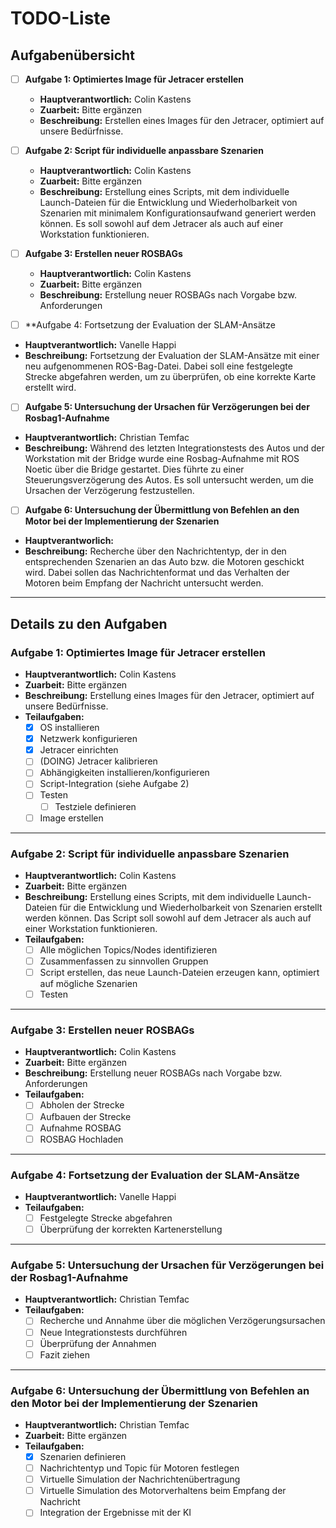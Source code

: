 # TODO-Liste

## Aufgabenübersicht

- [ ] **Aufgabe 1: Optimiertes Image für Jetracer erstellen**
  - **Hauptverantwortlich:** Colin Kastens
  - **Zuarbeit:** Bitte ergänzen
  - **Beschreibung:** Erstellen eines Images für den Jetracer, optimiert auf unsere Bedürfnisse.

- [ ] **Aufgabe 2: Script für individuelle anpassbare Szenarien**
  - **Hauptverantwortlich:** Colin Kastens
  - **Zuarbeit:** Bitte ergänzen
  - **Beschreibung:** Erstellung eines Scripts, mit dem individuelle Launch-Dateien für die Entwicklung und Wiederholbarkeit von Szenarien mit minimalem Konfigurationsaufwand generiert werden können. Es soll sowohl auf dem Jetracer als auch auf einer Workstation funktionieren.

- [ ] **Aufgabe 3: Erstellen neuer ROSBAGs**
  - **Hauptverantwortlich:** Colin Kastens
  - **Zuarbeit:** Bitte ergänzen
  - **Beschreibung:** Erstellung neuer ROSBAGs nach Vorgabe bzw. Anforderungen

- [ ] **Aufgabe 4: Fortsetzung der Evaluation der SLAM-Ansätze
- **Hauptverantwortlich:** Vanelle Happi
- **Beschreibung:** Fortsetzung der Evaluation der SLAM-Ansätze mit einer neu aufgenommenen ROS-Bag-Datei. Dabei soll eine festgelegte Strecke abgefahren werden, um zu überprüfen, ob eine korrekte Karte erstellt wird.

- [ ] **Aufgabe 5: Untersuchung der Ursachen für Verzögerungen bei der Rosbag1-Aufnahme**
- **Hauptverantwortlich:** Christian Temfac
- **Beschreibung:** Während des letzten Integrationstests des Autos und der Workstation mit der Bridge wurde eine Rosbag-Aufnahme mit ROS Noetic über die Bridge gestartet. Dies führte zu einer Steuerungsverzögerung des Autos. Es soll untersucht werden, um die Ursachen der Verzögerung festzustellen.

- [ ] **Aufgabe 6: Untersuchung der Übermittlung von Befehlen an den Motor bei der Implementierung der Szenarien**
- **Hauptverantworlich:**
- **Beschreibung:** Recherche über den Nachrichtentyp, der in den entsprechenden Szenarien an das Auto bzw. die Motoren geschickt wird. Dabei sollen das Nachrichtenformat und das Verhalten der Motoren beim Empfang der Nachricht untersucht werden. 

---

## Details zu den Aufgaben

### Aufgabe 1: Optimiertes Image für Jetracer erstellen
- **Hauptverantwortlich:** Colin Kastens
- **Zuarbeit:** Bitte ergänzen
- **Beschreibung:** Erstellung eines Images für den Jetracer, optimiert auf unsere Bedürfnisse.
- **Teilaufgaben:**
  - [x] OS installieren
  - [x] Netzwerk konfigurieren
  - [x] Jetracer einrichten
  - [ ] (DOING) Jetracer kalibrieren
  - [ ] Abhängigkeiten installieren/konfigurieren
  - [ ] Script-Integration (siehe Aufgabe 2)
  - [ ] Testen
    - [ ] Testziele definieren
  - [ ] Image erstellen

---

### Aufgabe 2: Script für individuelle anpassbare Szenarien
- **Hauptverantwortlich:** Colin Kastens
- **Zuarbeit:** Bitte ergänzen
- **Beschreibung:** Erstellung eines Scripts, mit dem individuelle Launch-Dateien für die Entwicklung und Wiederholbarkeit von Szenarien erstellt werden können. Das Script soll sowohl auf dem Jetracer als auch auf einer Workstation funktionieren.
- **Teilaufgaben:**
  - [ ] Alle möglichen Topics/Nodes identifizieren
  - [ ] Zusammenfassen zu sinnvollen Gruppen
  - [ ] Script erstellen, das neue Launch-Dateien erzeugen kann, optimiert auf mögliche Szenarien
  - [ ] Testen

---

### Aufgabe 3: Erstellen neuer ROSBAGs
- **Hauptverantwortlich:** Colin Kastens
- **Zuarbeit:** Bitte ergänzen
- **Beschreibung:** Erstellung neuer ROSBAGs nach Vorgabe bzw. Anforderungen
- **Teilaufgaben:**
  - [ ] Abholen der Strecke
  - [ ] Aufbauen der Strecke
  - [ ] Aufnahme ROSBAG
  - [ ] ROSBAG Hochladen

---

### Aufgabe 4: Fortsetzung der Evaluation der SLAM-Ansätze
- **Hauptverantwortlich:** Vanelle Happi
- **Teilaufgaben:**
  - [ ] Festgelegte Strecke abgefahren
  - [ ] Überprüfung der korrekten Kartenerstellung

---

### Aufgabe 5: Untersuchung der Ursachen für Verzögerungen bei der Rosbag1-Aufnahme
- **Hauptverantwortlich:** Christian Temfac
- **Teilaufgaben:**
  - [ ] Recherche und Annahme über die möglichen Verzögerungsursachen
  - [ ] Neue Integrationstests durchführen
  - [ ] Überprüfung der Annahmen
  - [ ] Fazit ziehen

---

### Aufgabe 6: Untersuchung der Übermittlung von Befehlen an den Motor bei der Implementierung der Szenarien
- **Hauptverantwortlich:** Christian Temfac
- **Zuarbeit:** Bitte ergänzen
- **Teilaufgaben:**
  - [x] Szenarien definieren
  - [ ] Nachrichtentyp und Topic für Motoren festlegen
  - [ ] Virtuelle Simulation der Nachrichtenübertragung
  - [ ] Virtuelle Simulation des Motorverhaltens beim Empfang der Nachricht
  - [ ] Integration der Ergebnisse mit der KI 